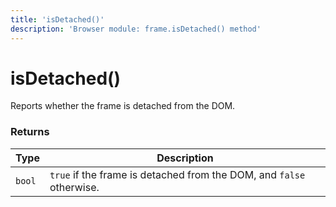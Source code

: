 ```yaml
---
title: 'isDetached()'
description: 'Browser module: frame.isDetached() method'
---
```


# isDetached()

Reports whether the frame is detached from the DOM.

<TableWithNestedRows>

### Returns

| Type   | Description                                                          |
| ------ | -------------------------------------------------------------------- |
| `bool` | `true` if the frame is detached from the DOM, and `false` otherwise. |
